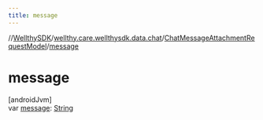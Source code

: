 ```yaml
---
title: message
---
```

//[WellthySDK](../../../index.html)/[wellthy.care.wellthysdk.data.chat](../index.html)/[ChatMessageAttachmentRequestModel](index.html)/[message](message.html)



# message



[androidJvm]\
var [message](message.html): [String](https://kotlinlang.org/api/latest/jvm/stdlib/kotlin/-string/index.html)




